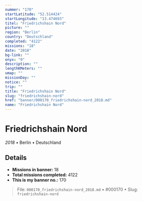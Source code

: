 ```yaml
---
nummer: "170"
startLatitude: "52.514424"
startLongitude: "13.474693"
titel: "Friedrichshain Nord"
picture: ""
region: "Berlin"
country: "Deutschland"
completed: "4122"
missions: "18"
date: "2018"
bg-link: ""
onyx: "0"
description: ""
lengthKMeters: ""
umap: ""
missionDay: ""
notice: ""
trip: ""
title: "Friedrichshain Nord"
slug: "friedrichshain-nord"
href: "banner/000170_friedrichshain-nord_2018.md"
name: "Friedrichshain Nord"
---
```

# Friedrichshain Nord

*2018* • Berlin • Deutschland





## Details

- **Missions in banner:** 18
- **Total missions completed:** 4122
- **This is my banner no.:** 170






> File: `000170_friedrichshain-nord_2018.md`
> • #000170
> • Slug: `friedrichshain-nord`
